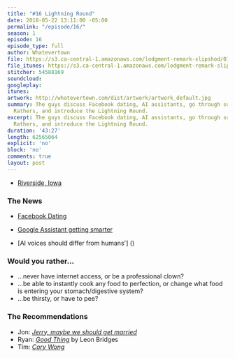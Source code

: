 ```yaml
---
title: "#16 Lightning Round"
date: 2018-05-22 13:11:00 -05:00
permalink: "/episode/16/"
season: 1
episode: 16
episode_type: full
author: Whatevertown
file: https://s3.ca-central-1.amazonaws.com/lodgment-remark-slipshod/016.mp3
file_itunes: https://s3.ca-central-1.amazonaws.com/lodgment-remark-slipshod/016.m4a
stitcher: 54588169
soundcloud: 
googleplay: 
itunes: 
artwork: http://whatevertown.com/dist/artwork/artwork_default.jpg
summary: The guys discuss Facebook dating, AI assistants, go through some Would You
  Rathers, and introduce the Lightning Round.
excerpt: The guys discuss Facebook dating, AI assistants, go through some Would You
  Rathers, and introduce the Lightning Round.
duration: '43:27'
length: 62565064
explicit: 'no'
block: 'no'
comments: true
layout: post
---
```


- [Riverside, Iowa](http://www.cityofriversideiowa.com/)

### The News
- [Facebook Dating](https://www.theverge.com/2018/5/1/17307782/facebook-tinder-dating-app-f8-match-okcupid)

- [Google Assistant getting smarter](https://www.theverge.com/2018/5/8/17332070/google-assistant-makes-phone-call-demo-duplex-io-2018)

- [AI voices should differ from humans'] ()

### Would you rather…
- …never have internet access, or be a professional clown?
- …be able to instantly cook any food to perfection, or change what food is entering your stomach/digestive system?
- …be thirsty, or have to pee?

### The Recommendations
- Jon: *[Jerry, maybe we should get married](https://www.youtube.com/watch?v=1cjZHAyrf4E)*
- Ryan: *[Good Thing](https://open.spotify.com/user/leonbridges_official/playlist/5p1n11Fqes0R83nw1hGGTe)* by Leon Bridges
- Tim: *[Cory Wong](http://coryjwong.com/)*
